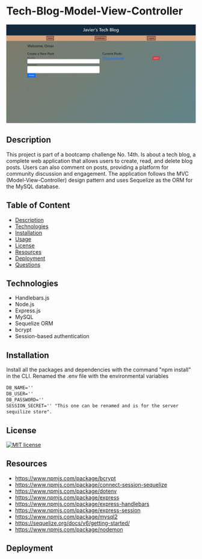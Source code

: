 # Tech-Blog-Model-View-Controller
!["Javier's tech-blog screenshot"](./images/tech-blog-screenshot.png)

## Description
This project is part of a bootcamp challenge No. 14th. Is about a tech blog, a complete web application that allows users to create, read, and delete blog posts. Users can also comment on posts, providing a platform for community discussion and engagement. The application follows the MVC (Model-View-Controller) design pattern and uses Sequelize as the ORM for the MySQL database.

## Table of Content
  * [Description](#description)
  * [Technologies](#Technologies)
  * [Installation](#installation)
  * [Usage](#usage)
  * [License](#license)
  * [Resources](#Resources)
  * [Deployment](#deployment)
  * [Questions](#questions)

## Technologies

* Handlebars.js
* Node.js
* Express.js
* MySQL
* Sequelize ORM
* bcrypt
* Session-based authentication

## Installation
 Install all the packages and dependencies with the command "npm install" in the CLI.
 Renamed the .env file with the environmental variables
 ```
 DB_NAME=''
DB_USER=''
DB_PASSWORD=''
SESSION_SECRET='' "This one can be renamed and is for the server sequilize store".
```

## License
[![MIT license](https://img.shields.io/badge/License-MIT-blue.svg)](https://opensource.org/license/mit/)

## Resources
* https://www.npmjs.com/package/bcrypt
* https://www.npmjs.com/package/connect-session-sequelize
* https://www.npmjs.com/package/dotenv
* https://www.npmjs.com/package/express
* https://www.npmjs.com/package/express-handlebars
* https://www.npmjs.com/package/express-session
* https://www.npmjs.com/package/mysql2
* https://sequelize.org/docs/v6/getting-started/
* https://www.npmjs.com/package/nodemon

## Deployment
